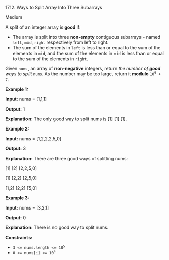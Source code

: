 1712\. Ways to Split Array Into Three Subarrays

Medium

A split of an integer array is **good** if:

*   The array is split into three **non-empty** contiguous subarrays - named `left`, `mid`, `right` respectively from left to right.
*   The sum of the elements in `left` is less than or equal to the sum of the elements in `mid`, and the sum of the elements in `mid` is less than or equal to the sum of the elements in `right`.

Given `nums`, an array of **non-negative** integers, return _the number of **good** ways to split_ `nums`. As the number may be too large, return it **modulo** <code>10<sup>9</sup> + 7</code>.

**Example 1:**

**Input:** nums = [1,1,1]

**Output:** 1

**Explanation:** The only good way to split nums is [1] [1] [1].

**Example 2:**

**Input:** nums = [1,2,2,2,5,0]

**Output:** 3

**Explanation:** There are three good ways of splitting nums:

[1] [2] [2,2,5,0] 

[1] [2,2] [2,5,0] 

[1,2] [2,2] [5,0]

**Example 3:**

**Input:** nums = [3,2,1]

**Output:** 0

**Explanation:** There is no good way to split nums.

**Constraints:**

*   <code>3 <= nums.length <= 10<sup>5</sup></code>
*   <code>0 <= nums[i] <= 10<sup>4</sup></code>